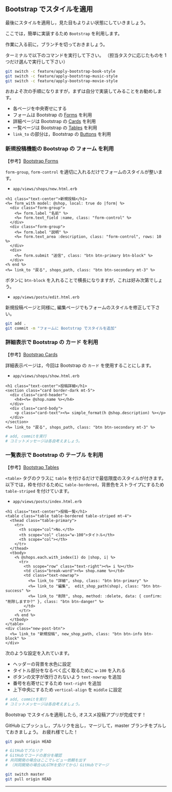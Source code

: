 ## Bootstrap でスタイルを適用

最後にスタイルを適用し，見た目もよりよい状態にしていきましょう。

ここでは，簡単に実装するため `Bootstrap` を利用します。

作業に入る前に，ブランチを切っておきましょう。

ターミナルで以下のコマンドを実行して下さい。
（担当タスクに応じたものを 1 つだけ選んで実行して下さい）

```zsh
git switch -c feature/apply-bootstrap-book-style
git switch -c feature/apply-bootstrap-music-style
git switch -c feature/apply-bootstrap-movie-style
```

おおよそ次の手順になりますが，まずは自分で実装してみることをお勧めします。

- 各ページを中央寄せにする
- フォームは Bootstrap の [Forms](https://getbootstrap.jp/docs/4.5/components/forms/) を利用
- 詳細ページは Bootstrap の [Cards](https://getbootstrap.jp/docs/4.5/components/card/) を利用
- 一覧ページは Bootstrap の [Tables](https://getbootstrap.jp/docs/4.5/content/tables/) を利用
- `link_to` の部分は，Bootstrap の [Buttons](https://getbootstrap.jp/docs/4.5/components/buttons/) を利用

### 新規投稿機能の Bootstrap の フォーム を利用

【参考】[Bootstrap Forms](https://getbootstrap.jp/docs/4.5/components/forms/)

`form-group`, `form-control` を適切に入れるだけでフォームのスタイルが整います。

- `app/views/shops/new.html.erb`

```erb
<h1 class="text-center">新規投稿</h1>
<%= form_with model: @shop, local: true do |form| %>
  <div class="form-group">
    <%= form.label "名前" %>
    <%= form.text_field :name, class: "form-control" %>
  </div>
  <div class="form-group">
    <%= form.label "説明" %>
    <%= form.text_area :description, class: "form-control", rows: 10 %>
  </div>
  <div>
    <%= form.submit "送信", class: "btn btn-primary btn-block" %>
  </div>
<% end %>
<%= link_to "戻る", shops_path, class: "btn btn-secondary mt-3" %>
```

ボタンに `btn-block` を入れることで横長になりますが，これは好み次第でしょう。

- `app/views/posts/edit.html.erb`

新規投稿ページと同様に, 編集ページでもフォームのスタイルを修正して下さい。

```zsh
git add .
git commit -m "フォームに Bootstrap でスタイルを追加"
```

### 詳細表示で Bootstrap の カード を利用

【参考】[Bootstrap Cards](https://getbootstrap.jp/docs/4.5/components/card/)

詳細表示ページは，今回は Bootstrap の `カード` を使用することにします。

- `app/views/shops/show.html.erb`

```erb
<h1 class="text-center">投稿詳細</h1>
<section class="card border-dark mt-5">
  <div class="card-header">
    <h4><%= @shop.name %></h4>
  </div>
  <div class="card-body">
    <p class="card-text"><%= simple_format(h @shop.description) %></p>
  </div>
</section>
<%= link_to "戻る", shops_path, class: "btn btn-secondary mt-3" %>
```

```zsh
# add, commitを実行
# コミットメッセージは各自考えましょう。
```

### 一覧表示で Bootstrap の テーブル を利用

【参考】[Bootstrap Tables](https://getbootstrap.jp/docs/4.5/content/tables/)

`<table>` タグのクラスに `table` を付けるだけで最低限度のスタイルが付きます。以下では，枠を付けるために `table-bordered`，背景色をストライプにするため `table-striped` を付けています。

- `app/views/posts/index.html.erb`

```erb
<h1 class="text-center">投稿一覧</h1>
<table class="table table-bordered table-striped mt-4">
  <thead class="table-primary">
    <tr>
      <th scope="col">No.</th>
      <th scope="col" class="w-100">タイトル</th>
      <th scope="col"></th>
    </tr>
  </thead>
  <tbody>
    <% @shops.each.with_index(1) do |shop, i| %>
      <tr>
        <th scope="row" class="text-right"><%= i %></th>
        <td class="break-word"><%= shop.name %></td>
        <td class="text-nowrap">
          <%= link_to "詳細", shop, class: "btn btn-primary" %>
          <%= link_to "編集",  edit_shop_path(shop), class: "btn btn-success" %>
          <%= link_to "削除", shop, method: :delete, data: { confirm: "削除しますか?" }, class: "btn btn-danger" %>
        </td>
      </tr>
    <% end %>
  </tbody>
</table>
<div class="new-post-btn">
  <%= link_to "新規投稿", new_shop_path, class: "btn btn-info btn-block" %>
</div>
```

次のような設定を入れています。

- ヘッダーの背景を水色に設定
- タイトル部分をなるべく広く取るために `w-100` を入れる
- ボタンの文字が改行されないよう `text-nowrap` を追加
- 番号を右寄せにするため `text-right` を追加
- 上下中央にするため `vertical-align` を `middle` に設定

```zsh
# add, commitを実行
# コミットメッセージは各自考えましょう。
```

Bootstrap でスタイルを適用したら, オススメ投稿アプリが完成です！

GitHub にプッシュし，プルリクを出し，マージして，master ブランチをプルしておきましょう。
お疲れ様でした！

```zsh
git push origin HEAD

# GitHubでプルリク
# GitHubでコードの差分を確認
# 共同開発の場合はここでレビュー依頼を出す
# （共同開発の場合はLGTMを受けてから）GitHubでマージ

git switch master
git pull origin HEAD
```

---
